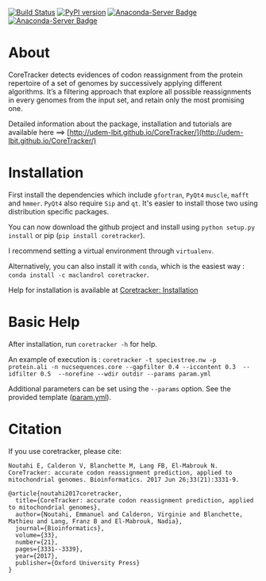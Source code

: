 [![Build Status](https://travis-ci.org/UdeM-LBIT/CoreTracker.svg?branch=master)](https://travis-ci.org/UdeM-LBIT/CoreTracker) [![PyPI version](https://badge.fury.io/py/CoreTracker.svg)](https://badge.fury.io/py/CoreTracker) [![Anaconda-Server Badge](https://anaconda.org/maclandrol/coretracker/badges/version.svg)](https://anaconda.org/maclandrol/coretracker) [![Anaconda-Server Badge](https://anaconda.org/maclandrol/coretracker/badges/installer/conda.svg)](https://conda.anaconda.org/maclandrol)
# About
CoreTracker detects evidences of codon reassignment from the protein repertoire of a set
of genomes by successively applying different algorithms. It’s a filtering approach that
explore all possible reassignments in every genomes from the input set, and retain only the most promising one.

Detailed information about the package, installation and tutorials are available here ==> [http://udem-lbit.github.io/CoreTracker/](http://udem-lbit.github.io/CoreTracker/)



# Installation

First install the dependencies which include `gfortran`, `PyQt4` `muscle`, `mafft` and `hmmer`. `PyQt4` also require `Sip` and `qt`. It's easier to install those two using distribution specific packages. 

You can now download the github project and install using `python setup.py install` or pip (`pip install coretracker`). 

I recommend setting a virtual environment through `virtualenv`.

Alternatively, you can also install it with `conda`, which is the easiest way : `conda install -c maclandrol coretracker`.

Help for installation is available at [Coretracker: Installation](http://udem-lbit.github.io/CoreTracker/#install)

# Basic Help
After installation, run `coretracker -h` for help.

An example of execution is :
``coretracker -t speciestree.nw -p protein.ali -n nucsequences.core --gapfilter 0.4 --iccontent 0.3  --idfilter 0.5  --norefine --wdir outdir --params param.yml ``

Additional parameters can be set using the ``--params`` option. See the provided template ([param.yml](https://github.com/UdeM-LBIT/CoreTracker/blob/master/examples/test_data/param.yml)).

# Citation

If you use coretracker, please cite:

    Noutahi E, Calderon V, Blanchette M, Lang FB, El-Mabrouk N. CoreTracker: accurate codon reassignment prediction, applied to mitochondrial genomes. Bioinformatics. 2017 Jun 26;33(21):3331-9.
    
```
@article{noutahi2017coretracker,
  title={CoreTracker: accurate codon reassignment prediction, applied to mitochondrial genomes},
  author={Noutahi, Emmanuel and Calderon, Virginie and Blanchette, Mathieu and Lang, Franz B and El-Mabrouk, Nadia},
  journal={Bioinformatics},
  volume={33},
  number={21},
  pages={3331--3339},
  year={2017},
  publisher={Oxford University Press}
}
```

